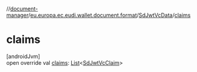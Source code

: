 //[document-manager](../../../index.md)/[eu.europa.ec.eudi.wallet.document.format](../index.md)/[SdJwtVcData](index.md)/[claims](claims.md)

# claims

[androidJvm]\
open override val [claims](claims.md): [List](https://kotlinlang.org/api/latest/jvm/stdlib/kotlin.collections/-list/index.html)&lt;[SdJwtVcClaim](../-sd-jwt-vc-claim/index.md)&gt;
